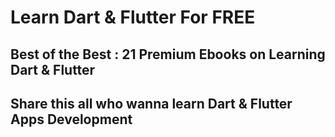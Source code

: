 # Learn Dart & Flutter For FREE

## Best of the Best : 21 Premium Ebooks on Learning Dart & Flutter

## Share this all who wanna learn Dart & Flutter Apps Development
